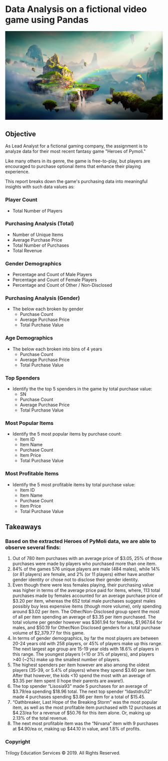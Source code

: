 # Data Analysis on a fictional video game using Pandas

![Fantasy](Images/Fantasy.png)

## Objective

As Lead Analyst for a fictional gaming company, the assignment is to analyze data for their most recent fantasy game "Heroes of Pymoli."

Like many others in its genre, the game is free-to-play, but players are encouraged to purchase optional items that enhance their playing experience. 

This report breaks down the game's purchasing data into meaningful insights with such data values as:

### Player Count

* Total Number of Players

### Purchasing Analysis (Total)

* Number of Unique Items
* Average Purchase Price
* Total Number of Purchases
* Total Revenue

### Gender Demographics

* Percentage and Count of Male Players
* Percentage and Count of Female Players
* Percentage and Count of Other / Non-Disclosed

### Purchasing Analysis (Gender)

* The below each broken by gender
  * Purchase Count
  * Average Purchase Price
  * Total Purchase Value

### Age Demographics

* The below each broken into bins of 4 years
  * Purchase Count
  * Average Purchase Price
  * Total Purchase Value

### Top Spenders

* Identify the the top 5 spenders in the game by total purchase value:
  * SN
  * Purchase Count
  * Average Purchase Price
  * Total Purchase Value

### Most Popular Items

* Identify the 5 most popular items by purchase count:
  * Item ID
  * Item Name
  * Purchase Count
  * Item Price
  * Total Purchase Value

### Most Profitable Items

* Identify the 5 most profitable items by total purchase value:
  * Item ID
  * Item Name
  * Purchase Count
  * Item Price
  * Total Purchase Value

## Takeaways

### Based on the extracted Heroes of PyMoli data, we are able to observe several finds:

1)	Out of 780 item purchases with an average price of $3.05, 25% of those purchases were made by players who purchased more than one item.
2)	84% of the games 576 unique players are male (484 males), while 14% (or 81 players) are female, and 2% (or 11 players) either have another gender identity or chose not to disclose their gender identity.
3)	Even though there were less females playing, their purchasing value was higher in terms of the average price paid for items, where, 113 total purchases made by females accounted for an average purchase price of $3.20 per item, whereas the 652 total male purchases suggest males possibly buy less expensive items (though more volume), only spending around $3.02 per item. The Other/Non-Disclosed group spent the most of all per item spending an average of $3.35 per item purchased.  The total volume per gender however was $361.94 for females, $1,967.64 for males, and $50.19 for Other/Non Disclosed genders for a total purchase volume of $2,379.77 for this game.
4)	In terms of gender demographics, by far the most players are between 20-24 years old with 258 players, or 45% of players make up this range.  The next largest age group are 15-19 year olds with 18.6% of players in this range.  The youngest players (<10 or 3% of players), and players >40 (~2%) make up the smallest number of players.
5)	The highest spenders per item however are also among the oldest players (35-39, or 5.4% of players) where they spend $3.60 per item.  After that however, the kids <10 spend the most with an average of $3.35 per item spent (I hope their parents are aware!).
6)	The top spender “Lisosia93” made 5 purchases for an average of $3.79/ea spending $18.96 total. The next top spender “Idastidru52” made 4 purchases spending $3.86 per item for a total of $15.45.
7)	“Oathbreaker, Last Hope of the Breaking Storm” was the most popular item, as well as the most profitable item purchased with 12 purchases at $4.23/ea for a revenue of $50.76 for this item alone.  Or, making up 2.13% of the total revenue.
8)	The next most profitable item was the “Nirvana” item with 9 purchases at $4.90/ea or, making up $44.10 in value, and 1.8% of profits.



### Copyright

Trilogy Education Services © 2019. All Rights Reserved.
